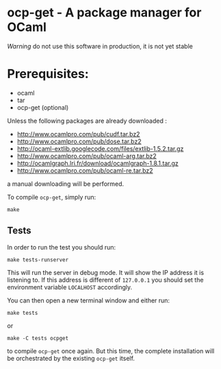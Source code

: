 # ocp-get - A package manager for OCaml

*Warning* do not use this software in production, it is not yet stable

# Prerequisites:

* ocaml
* tar
* ocp-get (optional)

Unless the following packages are already downloaded :

* http://www.ocamlpro.com/pub/cudf.tar.bz2
* http://www.ocamlpro.com/pub/dose.tar.bz2
* http://ocaml-extlib.googlecode.com/files/extlib-1.5.2.tar.gz
* http://www.ocamlpro.com/pub/ocaml-arg.tar.bz2
* http://ocamlgraph.lri.fr/download/ocamlgraph-1.8.1.tar.gz
* http://www.ocamlpro.com/pub/ocaml-re.tar.bz2

a manual downloading will be performed.

To compile `ocp-get`, simply run:

```
make
```

## Tests

In order to run the test you should run:

```
make tests-runserver
```

This will run the server in debug mode. It will show the IP address it
is listening to. If this address is different of `127.0.0.1` you
should set the environment variable `LOCALHOST` accordingly.

You can then open a new terminal window and either run:

```
make tests
```

or

```
make -C tests ocpget
```
to compile `ocp-get` once again. 
But this time, the complete installation will be orchestrated
by the existing `ocp-get` itself.